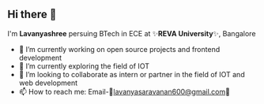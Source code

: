 ## Hi there 👋


I'm **Lavanyashree** persuing BTech in ECE at ✨**REVA University**✨, Bangalore



- 🔭 I’m currently working on open source projects and frontend development
- 🌱 I’m currently exploring the field of IOT
- 👯 I’m looking to collaborate as intern or partner in the field of IOT and web development
- 📫 How to reach me: Email-📧lavanyasaravanan600@gmail.com📧
